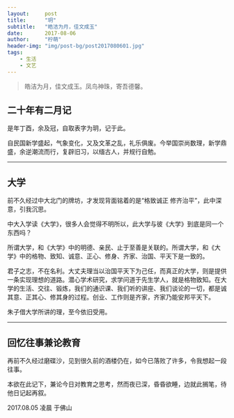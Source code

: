 ```yaml
---
layout:     post
title:      "玥"
subtitle:   "皓洁为月，佳文成玉"
date:       2017-08-06
author:     "柠萌"
header-img: "img/post-bg/post2017080601.jpg"
tags:
    - 生活
    - 文艺
---
```


> 皓洁为月，佳文成玉。凤鸟神珠，寄吾德馨。


## 二十年有二月记

是年丁酉，余及冠，自取表字为玥，记于此。

自民国新学盛起，气象变化，又及文革之乱，礼乐俱废。今举国崇尚数理，新学鼎盛，余逆潮流而行，复辟旧习，以缅古人，并规行自勉。


---

## 大学

前不久经过中大北门的牌坊，才发现背面铭着的是“格致诚正 修齐治平”，此中深意，引我沉思。

中大入学读《大学》，很多人会觉得不明所以，此大学与彼《大学》到底是同一个东西吗？

所谓大学，和《大学》中的明德、亲民、止于至善是关联的。所谓大学，和《大学》中的格物、致知、诚意、正心、修身、齐家、治国、平天下是一致的。

君子之志，不在名利。大丈夫理当以治国平天下为己任，而真正的大学，则是提供一条实现理想的道路。潜心学术研究，求学问道于先生学人，就是格物致知。在大学的生活、交往、锻炼，我们的通识课、我们听的讲座、我们谈论的一切，都是诚其意、正其心、修其身的过程。创业、工作则是齐家，齐家乃能安邦平天下。

朱子借大学所讲的理，至今依旧受用。

---

## 回忆往事兼论教育

再前不久经过磨碟沙，见到很久前的酒楼仍在，如今已落败了许多，令我想起一段往事。

本欲在此记下，兼论今日对教育之思考，然而夜已深，昏昏欲睡，边就此搁笔，待他日记起再叙。

2017.08.05 凌晨 于佛山

